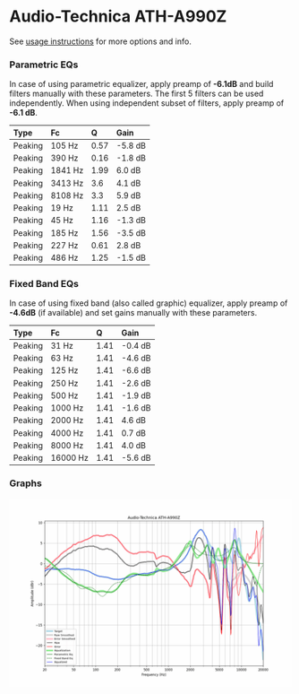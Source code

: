 # Audio-Technica ATH-A990Z
See [usage instructions](https://github.com/jaakkopasanen/AutoEq#usage) for more options and info.

### Parametric EQs
In case of using parametric equalizer, apply preamp of **-6.1dB** and build filters manually
with these parameters. The first 5 filters can be used independently.
When using independent subset of filters, apply preamp of **-6.1 dB**.

| Type    | Fc      |    Q | Gain    |
|:--------|:--------|:-----|:--------|
| Peaking | 105 Hz  | 0.57 | -5.8 dB |
| Peaking | 390 Hz  | 0.16 | -1.8 dB |
| Peaking | 1841 Hz | 1.99 | 6.0 dB  |
| Peaking | 3413 Hz | 3.6  | 4.1 dB  |
| Peaking | 8108 Hz | 3.3  | 5.9 dB  |
| Peaking | 19 Hz   | 1.11 | 2.5 dB  |
| Peaking | 45 Hz   | 1.16 | -1.3 dB |
| Peaking | 185 Hz  | 1.56 | -3.5 dB |
| Peaking | 227 Hz  | 0.61 | 2.8 dB  |
| Peaking | 486 Hz  | 1.25 | -1.5 dB |

### Fixed Band EQs
In case of using fixed band (also called graphic) equalizer, apply preamp of **-4.6dB**
(if available) and set gains manually with these parameters.

| Type    | Fc       |    Q | Gain    |
|:--------|:---------|:-----|:--------|
| Peaking | 31 Hz    | 1.41 | -0.4 dB |
| Peaking | 63 Hz    | 1.41 | -4.6 dB |
| Peaking | 125 Hz   | 1.41 | -6.6 dB |
| Peaking | 250 Hz   | 1.41 | -2.6 dB |
| Peaking | 500 Hz   | 1.41 | -1.9 dB |
| Peaking | 1000 Hz  | 1.41 | -1.6 dB |
| Peaking | 2000 Hz  | 1.41 | 4.6 dB  |
| Peaking | 4000 Hz  | 1.41 | 0.7 dB  |
| Peaking | 8000 Hz  | 1.41 | 4.0 dB  |
| Peaking | 16000 Hz | 1.41 | -5.6 dB |

### Graphs
![](./Audio-Technica%20ATH-A990Z.png)